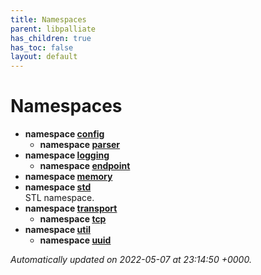 ```yaml
---
title: Namespaces
parent: libpalliate
has_children: true
has_toc: false
layout: default
---
```


# Namespaces




* **namespace [config](/libpalliate/generated/Namespaces/namespaceconfig)** 
    * **namespace [parser](/libpalliate/generated/Namespaces/namespaceconfig_1_1parser)** 
* **namespace [logging](/libpalliate/generated/Namespaces/namespacelogging)** 
    * **namespace [endpoint](/libpalliate/generated/Namespaces/namespacelogging_1_1endpoint)** 
* **namespace [memory](/libpalliate/generated/Namespaces/namespacememory)** 
* **namespace [std](/libpalliate/generated/Namespaces/namespacestd)** <br>STL namespace. 
* **namespace [transport](/libpalliate/generated/Namespaces/namespacetransport)** 
    * **namespace [tcp](/libpalliate/generated/Namespaces/namespacetransport_1_1tcp)** 
* **namespace [util](/libpalliate/generated/Namespaces/namespaceutil)** 
    * **namespace [uuid](/libpalliate/generated/Namespaces/namespaceutil_1_1uuid)** 




_Automatically updated on 2022-05-07 at 23:14:50 +0000._
